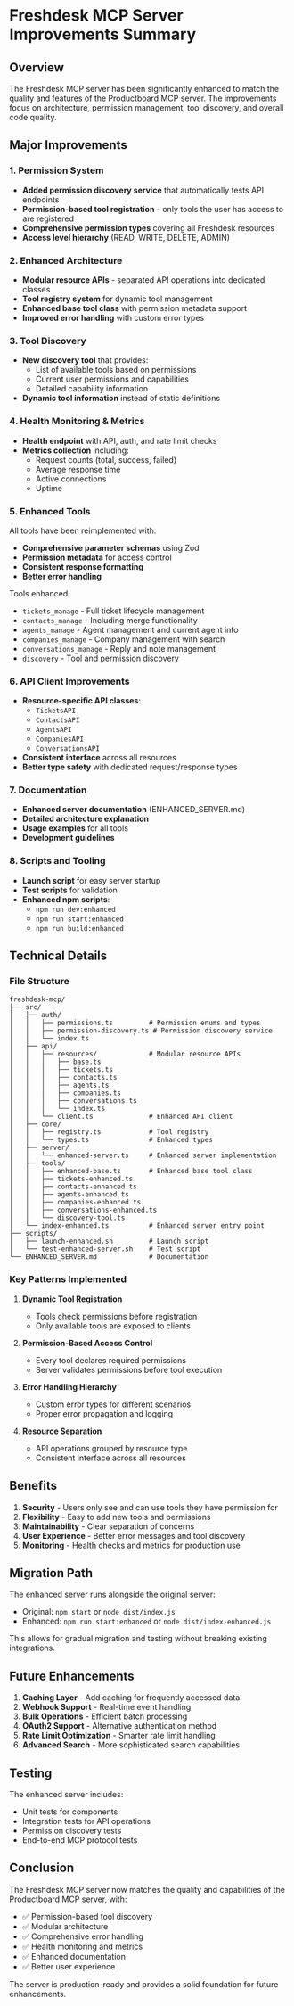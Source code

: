 # Freshdesk MCP Server Improvements Summary

## Overview
The Freshdesk MCP server has been significantly enhanced to match the quality and features of the Productboard MCP server. The improvements focus on architecture, permission management, tool discovery, and overall code quality.

## Major Improvements

### 1. Permission System
- **Added permission discovery service** that automatically tests API endpoints
- **Permission-based tool registration** - only tools the user has access to are registered
- **Comprehensive permission types** covering all Freshdesk resources
- **Access level hierarchy** (READ, WRITE, DELETE, ADMIN)

### 2. Enhanced Architecture
- **Modular resource APIs** - separated API operations into dedicated classes
- **Tool registry system** for dynamic tool management
- **Enhanced base tool class** with permission metadata support
- **Improved error handling** with custom error types

### 3. Tool Discovery
- **New discovery tool** that provides:
  - List of available tools based on permissions
  - Current user permissions and capabilities
  - Detailed capability information
- **Dynamic tool information** instead of static definitions

### 4. Health Monitoring & Metrics
- **Health endpoint** with API, auth, and rate limit checks
- **Metrics collection** including:
  - Request counts (total, success, failed)
  - Average response time
  - Active connections
  - Uptime

### 5. Enhanced Tools
All tools have been reimplemented with:
- **Comprehensive parameter schemas** using Zod
- **Permission metadata** for access control
- **Consistent response formatting**
- **Better error handling**

Tools enhanced:
- `tickets_manage` - Full ticket lifecycle management
- `contacts_manage` - Including merge functionality
- `agents_manage` - Agent management and current agent info
- `companies_manage` - Company management with search
- `conversations_manage` - Reply and note management
- `discovery` - Tool and permission discovery

### 6. API Client Improvements
- **Resource-specific API classes**:
  - `TicketsAPI`
  - `ContactsAPI`
  - `AgentsAPI`
  - `CompaniesAPI`
  - `ConversationsAPI`
- **Consistent interface** across all resources
- **Better type safety** with dedicated request/response types

### 7. Documentation
- **Enhanced server documentation** (ENHANCED_SERVER.md)
- **Detailed architecture explanation**
- **Usage examples** for all tools
- **Development guidelines**

### 8. Scripts and Tooling
- **Launch script** for easy server startup
- **Test scripts** for validation
- **Enhanced npm scripts**:
  - `npm run dev:enhanced`
  - `npm run start:enhanced`
  - `npm run build:enhanced`

## Technical Details

### File Structure
```
freshdesk-mcp/
├── src/
│   ├── auth/
│   │   ├── permissions.ts         # Permission enums and types
│   │   ├── permission-discovery.ts # Permission discovery service
│   │   └── index.ts
│   ├── api/
│   │   ├── resources/             # Modular resource APIs
│   │   │   ├── base.ts
│   │   │   ├── tickets.ts
│   │   │   ├── contacts.ts
│   │   │   ├── agents.ts
│   │   │   ├── companies.ts
│   │   │   ├── conversations.ts
│   │   │   └── index.ts
│   │   └── client.ts              # Enhanced API client
│   ├── core/
│   │   ├── registry.ts            # Tool registry
│   │   └── types.ts               # Enhanced types
│   ├── server/
│   │   └── enhanced-server.ts     # Enhanced server implementation
│   ├── tools/
│   │   ├── enhanced-base.ts       # Enhanced base tool class
│   │   ├── tickets-enhanced.ts
│   │   ├── contacts-enhanced.ts
│   │   ├── agents-enhanced.ts
│   │   ├── companies-enhanced.ts
│   │   ├── conversations-enhanced.ts
│   │   └── discovery-tool.ts
│   └── index-enhanced.ts          # Enhanced server entry point
├── scripts/
│   ├── launch-enhanced.sh         # Launch script
│   └── test-enhanced-server.sh    # Test script
└── ENHANCED_SERVER.md             # Documentation
```

### Key Patterns Implemented

1. **Dynamic Tool Registration**
   - Tools check permissions before registration
   - Only available tools are exposed to clients

2. **Permission-Based Access Control**
   - Every tool declares required permissions
   - Server validates permissions before tool execution

3. **Error Handling Hierarchy**
   - Custom error types for different scenarios
   - Proper error propagation and logging

4. **Resource Separation**
   - API operations grouped by resource type
   - Consistent interface across all resources

## Benefits

1. **Security** - Users only see and can use tools they have permission for
2. **Flexibility** - Easy to add new tools and permissions
3. **Maintainability** - Clear separation of concerns
4. **User Experience** - Better error messages and tool discovery
5. **Monitoring** - Health checks and metrics for production use

## Migration Path

The enhanced server runs alongside the original server:
- Original: `npm start` or `node dist/index.js`
- Enhanced: `npm run start:enhanced` or `node dist/index-enhanced.js`

This allows for gradual migration and testing without breaking existing integrations.

## Future Enhancements

1. **Caching Layer** - Add caching for frequently accessed data
2. **Webhook Support** - Real-time event handling
3. **Bulk Operations** - Efficient batch processing
4. **OAuth2 Support** - Alternative authentication method
5. **Rate Limit Optimization** - Smarter rate limit handling
6. **Advanced Search** - More sophisticated search capabilities

## Testing

The enhanced server includes:
- Unit tests for components
- Integration tests for API operations
- Permission discovery tests
- End-to-end MCP protocol tests

## Conclusion

The Freshdesk MCP server now matches the quality and capabilities of the Productboard MCP server, with:
- ✅ Permission-based tool discovery
- ✅ Modular architecture
- ✅ Comprehensive error handling
- ✅ Health monitoring and metrics
- ✅ Enhanced documentation
- ✅ Better user experience

The server is production-ready and provides a solid foundation for future enhancements.